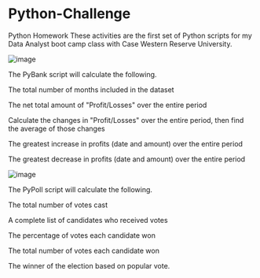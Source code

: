 # Python-Challenge
Python Homework 
These activities are the first set of Python scripts for my Data Analyst boot camp class with Case Western Reserve University. 

![image](https://user-images.githubusercontent.com/87391593/129460891-c774d1ed-3d09-44d2-8372-7a90f4208d90.png)

The PyBank script will calculate the following. 

The total number of months included in the dataset

The net total amount of "Profit/Losses" over the entire period

Calculate the changes in "Profit/Losses" over the entire period, then find the average of those changes

The greatest increase in profits (date and amount) over the entire period

The greatest decrease in profits (date and amount) over the entire period

![image](https://user-images.githubusercontent.com/87391593/129460905-7dd90664-78ef-491e-b6e1-68c480a43d75.png)

The PyPoll script will calculate the following. 

The total number of votes cast

A complete list of candidates who received votes

The percentage of votes each candidate won

The total number of votes each candidate won

The winner of the election based on popular vote.

